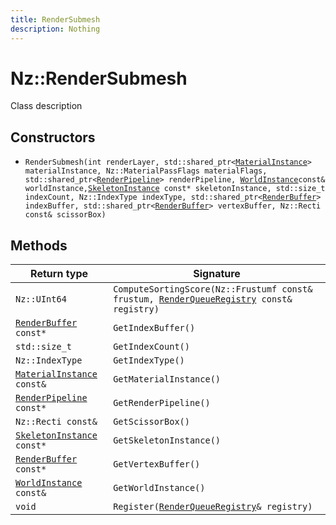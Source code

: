 ```yaml
---
title: RenderSubmesh
description: Nothing
---
```


# Nz::RenderSubmesh

Class description

## Constructors

- `RenderSubmesh(int renderLayer, std::shared_ptr<`[`MaterialInstance`](documentation/generated/Graphics/MaterialInstance.md)`> materialInstance, Nz::MaterialPassFlags materialFlags, std::shared_ptr<`[`RenderPipeline`](documentation/generated/Renderer/RenderPipeline.md)`> renderPipeline, `[`WorldInstance`](documentation/generated/Graphics/WorldInstance.md)` const& worldInstance, `[`SkeletonInstance`](documentation/generated/Graphics/SkeletonInstance.md)` const* skeletonInstance, std::size_t indexCount, Nz::IndexType indexType, std::shared_ptr<`[`RenderBuffer`](documentation/generated/Renderer/RenderBuffer.md)`> indexBuffer, std::shared_ptr<`[`RenderBuffer`](documentation/generated/Renderer/RenderBuffer.md)`> vertexBuffer, Nz::Recti const& scissorBox)`

## Methods

| Return type | Signature |
| ----------- | --------- |
| `Nz::UInt64` | `ComputeSortingScore(Nz::Frustumf const& frustum, `[`RenderQueueRegistry`](documentation/generated/Graphics/RenderQueueRegistry.md)` const& registry)` |
| [`RenderBuffer`](documentation/generated/Renderer/RenderBuffer.md)` const*` | `GetIndexBuffer()` |
| `std::size_t` | `GetIndexCount()` |
| `Nz::IndexType` | `GetIndexType()` |
| [`MaterialInstance`](documentation/generated/Graphics/MaterialInstance.md)` const&` | `GetMaterialInstance()` |
| [`RenderPipeline`](documentation/generated/Renderer/RenderPipeline.md)` const*` | `GetRenderPipeline()` |
| `Nz::Recti const&` | `GetScissorBox()` |
| [`SkeletonInstance`](documentation/generated/Graphics/SkeletonInstance.md)` const*` | `GetSkeletonInstance()` |
| [`RenderBuffer`](documentation/generated/Renderer/RenderBuffer.md)` const*` | `GetVertexBuffer()` |
| [`WorldInstance`](documentation/generated/Graphics/WorldInstance.md)` const&` | `GetWorldInstance()` |
| `void` | `Register(`[`RenderQueueRegistry`](documentation/generated/Graphics/RenderQueueRegistry.md)`& registry)` |
